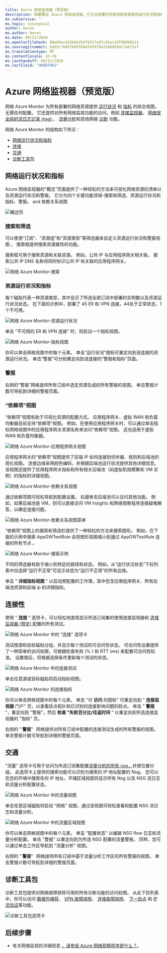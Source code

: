 ```yaml
---
title: Azure 网络监视器（预览版）
description: 简要概述 Azure 网络监视器，它为已部署的所有网络资源提供运行状况和指标的全面视图，并且无需任何配置。
ms.subservice: ''
ms.topic: conceptual
author: bwren
ms.author: bwren
ms.date: 09/22/2020
ms.openlocfilehash: 88e69ac4156bb2bdfb217a4fc83ac2d798d08211
ms.sourcegitcommit: bdd5c76457b0f0504f4f679a316b959dcfabf1ef
ms.translationtype: MT
ms.contentlocale: zh-CN
ms.lasthandoff: 09/22/2020
ms.locfileid: "90987963"
---
```

# <a name="azure-monitor-for-networks-preview"></a>Azure 网络监视器（预览版）
网络 Azure Monitor 为所有部署的网络资源提供 [运行状况](https://docs.microsoft.com/azure/service-health/resource-health-checks-resource-types) 和 [指标](../platform/metrics-supported.md) 的综合视图，无需任何配置。  它还提供对所有网络监视功能的访问，例如 [连接监视器](../../network-watcher/connection-monitor-preview.md)、 [网络安全组的流日志记录 (nsg) ](../../network-watcher/network-watcher-nsg-flow-logging-overview.md)、 [流量分析](../../network-watcher/traffic-analytics.md)和其他网络 [诊断](../../network-watcher/network-watcher-monitoring-overview.md#diagnostics) 功能。

网络 Azure Monitor 的结构如下所示：
- [网络运行状况和指标](#networkhealth)
- [连接](#connectivity)
- [交通](#traffic)
- [诊断工具包](#diagnostictoolkit)

## <a name="network-health-and-metrics"></a><a name="networkhealth"></a>网络运行状况和指标

Azure 网络监视器的“概览”页面提供了一种轻松的方法来可视化网络资源的清单以及资源运行状况和警报。 它分为四个关键功能领域-搜索和筛选、资源运行状况和指标、警报。 and 依赖关系视图

![概述页](media/network-insights-overview/overview.png)

### <a name="search-and-filtering"></a>搜索和筛选
可以使用“订阅”、“资源组”和“资源类型”等筛选器来自定义资源运行状况和警报视图  。 搜索框提供搜索资源属性的功能。

搜索框可用于搜索资源和关联资源。 例如，公共 IP 与应用程序网关相关联。 搜索公共 IP DNS 名称将同时标识公共 IP 和关联的应用程序网关。

![网络 Azure Monitor-搜索](media/network-insights-overview/search.png)


### <a name="resource-health-and-metric"></a>资源运行状况和指标
每个磁贴代表一种资源类型，其中显示了所选全部订阅中部署的实例数以及资源运行状况状态。 在下面的示例中，部署了 45 ER 和 VPN 连接，44处于正常状态，1个不可用。

![网络 Azure Monitor-资源运行状况](media/network-insights-overview/resource-health.png)

单击 "不可用的 ER 和 VPN 连接" 时，将启动一个指标视图。 

![网络 Azure Monitor-指标视图](media/network-insights-overview/metric-view.png)

你可以单击网格视图中的每个元素。 单击“运行状况”图标可重定向到该连接的资源运行状况。 单击“警报”可分别重定向到该连接的“警报和指标”页面。 

### <a name="alerts"></a>警报
右侧的“警报”网格提供所有订阅中选定资源生成的所有警报的视图。 单击警报计数可导航到详细的警报页面。

### <a name="dependency-view"></a>“依赖项”视图
“依赖项”视图有助于可视化资源的配置方式。 应用程序网关、虚拟 WAN 和负载均衡器目前支持“依赖项”视图。 例如，在使用应用程序网关时，可以通过单击指标网格视图中的应用程序网关资源名称来访问“依赖项”视图。 这也适用于虚拟 WAN 和负载均衡器。

![网络 Azure Monitor-应用程序网关视图](media/network-insights-overview/application-gateway.png)

应用程序网关的“依赖项”视图提供了前端 IP 如何连接到侦听器、规则和后端池的简化视图。 连接边缘采用颜色编码，并根据后端池运行状况提供其他详细信息。 该视图还提供了应用程序网关指标和所有相关后端池（如虚拟机规模集和 VM 实例）的指标的详细视图。

![网络 Azure Monitor-依赖关系视图](media/network-insights-overview/dependency-view.png)

通过依赖项图可轻松导航到配置设置。 右键单击后端池可以访问其他功能。 例如，如果后端池是 VM，则可以直接访问 VM Insights 和网络观察程序连接疑难解答，以确定连接问题。

![网络 Azure Monitor-依赖关系视图菜单](media/network-insights-overview/dependency-view-menu.png)

“依赖项”视图上的搜索和筛选栏提供了一种轻松的方法来搜索图形。 例如，在下面的示例中搜索 AppGWTestRule 会将图形视图缩小到通过 AppGWTestRule 连接的所有节点 。

![网络 Azure Monitor-搜索示例](media/network-insights-overview/search-example.png)

不同的筛选器有助于缩小到特定的路径和状态。 例如，从“运行状况状态”下拉列表中仅选择“运行不正常”可显示状态为“运行不正常”的所有边缘。

单击 " **详细指标视图** " 以启动预配置的工作簿，其中包含应用程序网关、所有后端池资源和前端 ip 的详细指标。 

## <a name="connectivity"></a><a name="connectivity"></a>连接性

使用 " **连接** " 选项卡，可以轻松地直观显示所选订阅集的使用连接监视器和 [连接监视器 (预览) ](../../network-watcher/connection-monitor-preview.md) 配置的所有测试。

![网络 Azure Monitor 中的 "连接" 选项卡](media/network-insights-overview/azure-monitor-for-networks-connectivity-tab.png)

测试按源和目标磁贴分组，并显示每个测试的可访问性状态。 可访问性设置提供了一种简单的访问权限，可根据检查失败 (% ) 和 RTT (ms) 来配置可访问性标准。 设置值后，将根据选择条件更新每个测试的状态。

![网络 Azure Monitor 中的连接测试](media/network-insights-overview/azure-monitor-for-networks-connectivity-tests.png)

单击任意源或目标磁贴将启动指标视图。

![网络 Azure Monitor 的连接指标](media/network-insights-overview/azure-monitor-for-networks-connectivity-metrics.png)


你可以单击网格视图中的每个元素。 单击 "可 **访问** 的图标" 可重定向到 " **连接监视器** 门户" 页，以查看跃点拓扑和已识别的连接影响问题的跃点。 单击 " **警报** "，重定向到 "警报"，然后 **检查 "失败百分比/往返时间** " 以重定向到所选连接监视器的 "指标" 页。

右侧的 " **警报**"   网格提供对所有订阅中配置的连接测试生成的所有警报的视图。 单击警报计数可导航到详细的警报页面。

## <a name="traffic"></a><a name="traffic"></a>交通
"流量" 选项卡可用于访问为所选订阅集配置[流量分析](../../network-watcher/traffic-analytics.md)[的所有 nsg，](../../network-watcher/network-watcher-nsg-flow-logging-overview.md)并按位置分组。 此选项卡上提供的搜索功能可以识别为搜索的 IP 地址配置的 Nsg。 您可以在您的环境中搜索任何 IP 地址，平铺区域视图将显示所有 Nsg 以及 NSG 流日志和流量分析配置状态。

![网络 Azure Monitor 中的流量视图](media/network-insights-overview/azure-monitor-for-networks-traffic-view.png)

单击任意区域磁贴将启动 "网格" 视图，通过该视图可轻松查看和配置 NSG 流日志和流量分析。  

![网络 Azure Monitor 中的流量区域视图](media/network-insights-overview/azure-monitor-for-networks-traffic-region-view.png)

你可以单击网格视图中的每个元素。 单击 "配置状态" 以编辑 NSG flow 日志和流量分析配置。 单击 "警报" 以重定向到为所选 NSG 配置的流量警报。 同样，您可以通过单击工作区导航到 "流量分析" 视图。  

右侧的 " **警报**"   网格提供所有订阅中基于流量分析工作区的所有警报的视图。 单击警报计数可导航到详细的警报页面。

## <a name="diagnostic-toolkit"></a><a name="diagnostictoolkit"></a> 诊断工具包
诊断工具包提供对网络故障排除可用的所有诊断功能的访问权限。 从此下拉列表中，你可以访问 [数据包捕获](../../network-watcher/network-watcher-packet-capture-overview.md)、 [VPN 故障排除](../../network-watcher/network-watcher-troubleshoot-overview.md)、 [连接故障排除](../../network-watcher/network-watcher-connectivity-overview.md)、 [下一跃点](../../network-watcher/network-watcher-next-hop-overview.md) 和 [IP 流验证](../../network-watcher/network-watcher-ip-flow-verify-overview.md)等功能。

![诊断工具包选项卡](media/network-insights-overview/azure-monitor-for-networks-diagnostic-toolkit.png)

## <a name="next-steps"></a>后续步骤

- 有关网络监视的详细信息 [，请参阅 Azure 网络观察程序是什么？](../../network-watcher/network-watcher-monitoring-overview.md)。
